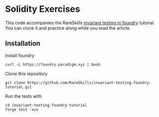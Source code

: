 # Solidity Exercises

This code accompanies the RareSkills [invariant testing in foundry](https://www.rareskills.io/post/invariant-testing-solidity) tutorial. You can clone it and practice along while you read the article.

## Installation

Install foundry

```
curl -L https://foundry.paradigm.xyz | bash
```

Clone this repository

```
git clone https://github.com/RareSkills/invariant-testing-foundry-tutorial.git
```

Run the tests with

```
cd invariant-testing-foundry-tutorial
forge test -vvv
```
